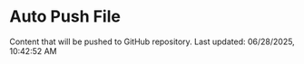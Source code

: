 # Auto Push File

Content that will be pushed to GitHub repository.
Last updated: 06/28/2025, 10:42:52 AM